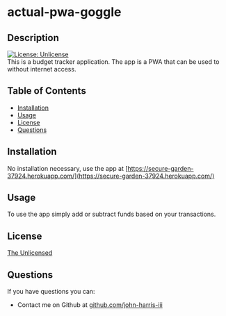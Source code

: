 # actual-pwa-goggle
## Description  
  [![License: Unlicense](https://img.shields.io/badge/license-Unlicense-blue.svg)](http://unlicense.org/)  
  This is a budget tracker application. The app is a PWA that can be used to without internet access.
  ## Table of Contents
  * [Installation](#installation)
  * [Usage](#usage)
  * [License](#license)
  * [Questions](#questions)
  ## Installation
  No installation necessary, use the app at [https://secure-garden-37924.herokuapp.com/](https://secure-garden-37924.herokuapp.com/)
  ## Usage
  To use the app simply add or subtract funds based on your transactions.
  ## License
  <a href='https://opensource.org/licenses/unlicense' target='_blank'>The Unlicensed</a>
  ## Questions
  If you have questions you can:  
  * Contact me on Github at [github.com/john-harris-iii](https://github.com/john-harris-iii) 

